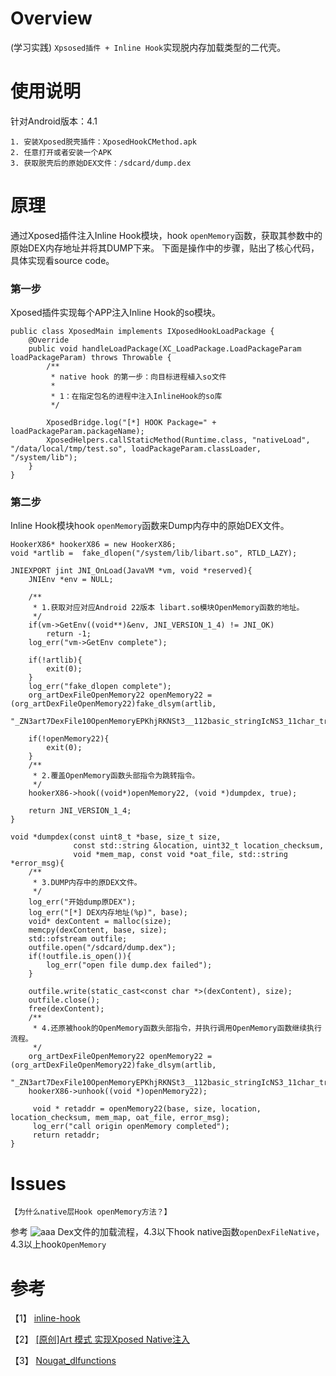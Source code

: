 # Overview

(学习实践) `Xpsosed插件 + Inline Hook`实现脱内存加载类型的二代壳。

# 使用说明

针对Android版本：4.1

```
1. 安装Xposed脱壳插件：XposedHookCMethod.apk
2. 任意打开或者安装一个APK
3. 获取脱壳后的原始DEX文件：/sdcard/dump.dex
```

# 原理

通过Xposed插件注入Inline Hook模块，hook `openMemory`函数，获取其参数中的原始DEX内存地址并将其DUMP下来。
下面是操作中的步骤，贴出了核心代码，具体实现看source code。

### 第一步
Xposed插件实现每个APP注入Inline Hook的so模块。
```
public class XposedMain implements IXposedHookLoadPackage {
    @Override
    public void handleLoadPackage(XC_LoadPackage.LoadPackageParam loadPackageParam) throws Throwable {
        /**
         * native hook 的第一步：向目标进程植入so文件
         *
         * 1：在指定包名的进程中注入InlineHook的so库
         */

        XposedBridge.log("[*] HOOK Package=" + loadPackageParam.packageName);
        XposedHelpers.callStaticMethod(Runtime.class, "nativeLoad", "/data/local/tmp/test.so", loadPackageParam.classLoader, "/system/lib");
    }
}
```

### 第二步
Inline Hook模块hook `openMemory`函数来Dump内存中的原始DEX文件。
```
HookerX86* hookerX86 = new HookerX86;
void *artlib =  fake_dlopen("/system/lib/libart.so", RTLD_LAZY);

JNIEXPORT jint JNI_OnLoad(JavaVM *vm, void *reserved){
    JNIEnv *env = NULL;

    /**
     * 1.获取对应对应Android 22版本 libart.so模块OpenMemory函数的地址。
     */
    if(vm->GetEnv((void**)&env, JNI_VERSION_1_4) != JNI_OK)
        return -1;
    log_err("vm->GetEnv complete");

    if(!artlib){
        exit(0);
    }
    log_err("fake_dlopen complete");
    org_artDexFileOpenMemory22 openMemory22 = (org_artDexFileOpenMemory22)fake_dlsym(artlib,
            "_ZN3art7DexFile10OpenMemoryEPKhjRKNSt3__112basic_stringIcNS3_11char_traitsIcEENS3_9allocatorIcEEEEjPNS_6MemMapEPKNS_7OatFileEPS9_");

    if(!openMemory22){
        exit(0);
    }
    /**
     * 2.覆盖OpenMemory函数头部指令为跳转指令。
     */
    hookerX86->hook((void*)openMemory22, (void *)dumpdex, true);

    return JNI_VERSION_1_4;
}

void *dumpdex(const uint8_t *base, size_t size,
              const std::string &location, uint32_t location_checksum,
              void *mem_map, const void *oat_file, std::string *error_msg){
    /**
     * 3.DUMP内存中的原DEX文件。
     */
    log_err("开始dump原DEX");
    log_err("[*] DEX内存地址(%p)", base);
    void* dexContent = malloc(size);
    memcpy(dexContent, base, size);
    std::ofstream outfile;
    outfile.open("/sdcard/dump.dex");
    if(!outfile.is_open()){
        log_err("open file dump.dex failed");
    }

    outfile.write(static_cast<const char *>(dexContent), size);
    outfile.close();
    free(dexContent);
    /**
     * 4.还原被hook的OpenMemory函数头部指令，并执行调用OpenMemory函数继续执行流程。
     */
    org_artDexFileOpenMemory22 openMemory22 = (org_artDexFileOpenMemory22)fake_dlsym(artlib,
                                                                                     "_ZN3art7DexFile10OpenMemoryEPKhjRKNSt3__112basic_stringIcNS3_11char_traitsIcEENS3_9allocatorIcEEEEjPNS_6MemMapEPKNS_7OatFileEPS9_");
    hookerX86->unhook((void *)openMemory22);

     void * retaddr = openMemory22(base, size, location, location_checksum, mem_map, oat_file, error_msg);
     log_err("call origin openMemory completed");
     return retaddr;
}
```

# Issues

`【为什么native层Hook openMemory方法？】`

参考 ![aaa](https://www.processon.com/view/link/5f087f557d9c087fac03fc27) Dex文件的加载流程，4.3以下hook native函数`openDexFileNative`，4.3以上hook`OpenMemory`


# 参考

【1】 [inline-hook](https://github.com/liuyx/inline-hook)

【2】 [[原创]Art 模式 实现Xposed Native注入](https://bbs.pediy.com/thread-251171.htm)

【3】 [Nougat_dlfunctions](https://github.com/avs333/Nougat_dlfunctions)